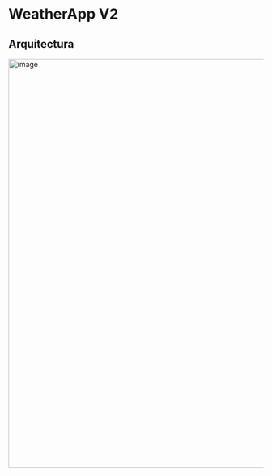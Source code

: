 # WeatherApp V2
## Arquitectura
<img width="1437" height="808" alt="image" src="https://github.com/user-attachments/assets/dc49590c-ce20-4a0d-8eea-6c6a87cf69e2" />

